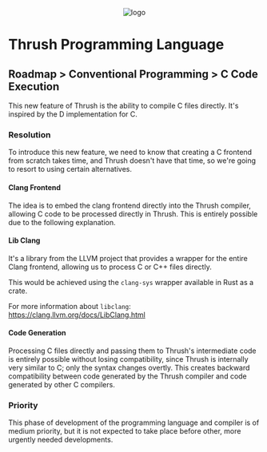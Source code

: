 <p align="center">
  <img src= "https://github.com/thrushlang/thrushc/blob/master/assets/thrushlang-v1.6.png" alt= "logo" style= "width: 2hv; height: 2hv;"> </img>
</p>

# Thrush Programming Language 

## Roadmap > Conventional Programming > C Code Execution

This new feature of Thrush is the ability to compile C files directly. It's inspired by the D implementation for C.

### Resolution

To introduce this new feature, we need to know that creating a C frontend from scratch takes time, and Thrush doesn't have that time, so we're going to resort to using certain alternatives.

#### Clang Frontend

The idea is to embed the clang frontend directly into the Thrush compiler, allowing C code to be processed directly in Thrush. This is entirely possible due to the following explanation.

#### Lib Clang

It's a library from the LLVM project that provides a wrapper for the entire Clang frontend, allowing us to process C or C++ files directly.

This would be achieved using the ``clang-sys`` wrapper available in Rust as a crate.

For more information about ``libclang``: https://clang.llvm.org/docs/LibClang.html

#### Code Generation

Processing C files directly and passing them to Thrush's intermediate code is entirely possible without losing compatibility, since Thrush is internally very similar to C; only the syntax changes overtly. This creates backward compatibility between code generated by the Thrush compiler and code generated by other C compilers.

### Priority

This phase of development of the programming language and compiler is of medium priority, but it is not expected to take place before other, more urgently needed developments.